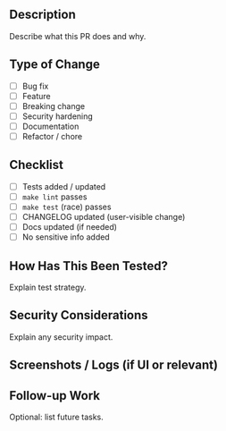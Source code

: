 ## Description
Describe what this PR does and why.

## Type of Change
- [ ] Bug fix
- [ ] Feature
- [ ] Breaking change
- [ ] Security hardening
- [ ] Documentation
- [ ] Refactor / chore

## Checklist
- [ ] Tests added / updated
- [ ] `make lint` passes
- [ ] `make test` (race) passes
- [ ] CHANGELOG updated (user-visible change)
- [ ] Docs updated (if needed)
- [ ] No sensitive info added

## How Has This Been Tested?
Explain test strategy.

## Security Considerations
Explain any security impact.

## Screenshots / Logs (if UI or relevant)

## Follow-up Work
Optional: list future tasks.
